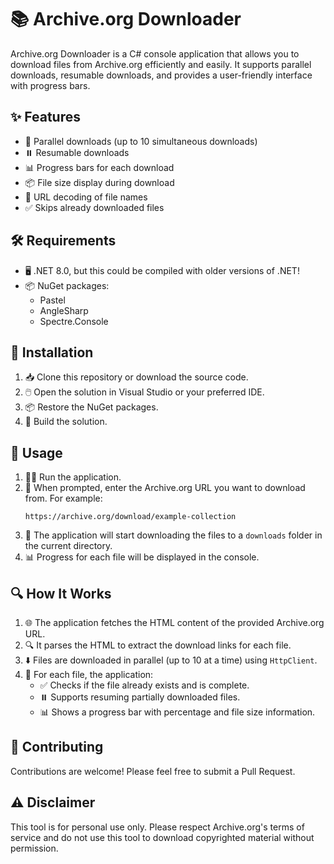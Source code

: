 # 📚 Archive.org Downloader

Archive.org Downloader is a C# console application that allows you to download files from Archive.org efficiently and easily. It supports parallel downloads, resumable downloads, and provides a user-friendly interface with progress bars.

## ✨ Features

- 🚀 Parallel downloads (up to 10 simultaneous downloads)
- ⏸️ Resumable downloads
- 📊 Progress bars for each download
- 📦 File size display during download
- 🔄 URL decoding of file names
- ✅ Skips already downloaded files

## 🛠️ Requirements

- 🖥️ .NET 8.0, but this could be compiled with older versions of .NET!
- 📦 NuGet packages:
  - Pastel
  - AngleSharp
  - Spectre.Console

## 🚀 Installation

1. 📥 Clone this repository or download the source code.
2. 🖱️ Open the solution in Visual Studio or your preferred IDE.
3. 📦 Restore the NuGet packages.
4. 🔨 Build the solution.

## 🔧 Usage

1. 🏃‍♂️ Run the application.
2. 🔗 When prompted, enter the Archive.org URL you want to download from. For example:
   ```
   https://archive.org/download/example-collection
   ```
3. 📂 The application will start downloading the files to a `downloads` folder in the current directory.
4. 📊 Progress for each file will be displayed in the console.

## 🔍 How It Works

1. 🌐 The application fetches the HTML content of the provided Archive.org URL.
2. 🔍 It parses the HTML to extract the download links for each file.
3. ⬇️ Files are downloaded in parallel (up to 10 at a time) using `HttpClient`.
4. 📁 For each file, the application:
   - ✅ Checks if the file already exists and is complete.
   - ⏸️ Supports resuming partially downloaded files.
   - 📊 Shows a progress bar with percentage and file size information.

## 🤝 Contributing

Contributions are welcome! Please feel free to submit a Pull Request.

## ⚠️ Disclaimer

This tool is for personal use only. Please respect Archive.org's terms of service and do not use this tool to download copyrighted material without permission.